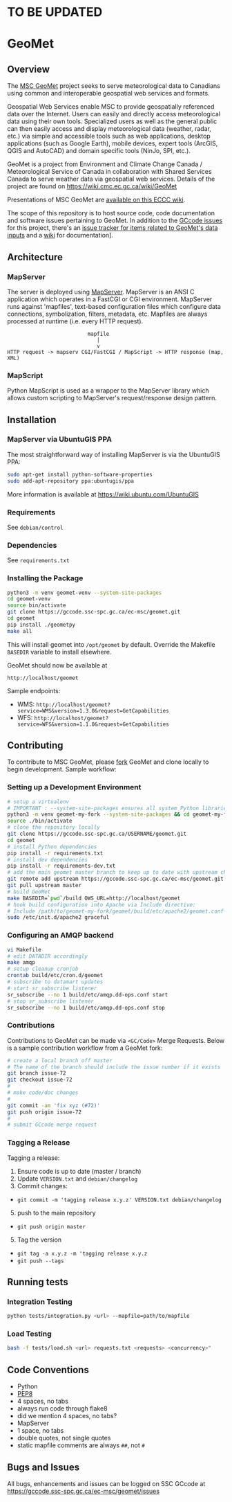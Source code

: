 # TO BE UPDATED

# GeoMet

## Overview

The [MSC GeoMet](https://www.canada.ca/en/environment-climate-change/services/weather-general-tools-resources/weather-tools-specialized-data/geospatial-web-services.html) project seeks to serve meteorological data to Canadians using common and interoperable geospatial web services and formats.

Geospatial Web Services enable MSC to provide geospatially referenced data over the Internet. Users can easily and directly access meteorological data using their own tools. Specialized users as well as the general public can then easily access and display meteorological data (weather, radar, etc.) via simple and accessible tools such as web applications, desktop applications (such as Google Earth), mobile devices, expert tools (ArcGIS, QGIS and AutoCAD) and domain specific tools (NinJo, SPI, etc.). 

GeoMet is a project from Environment and Climate Change Canada / Meteorological Service of Canada in collaboration with Shared Services Canada to serve weather data via geospatial web services. Details of the project are found on https://wiki.cmc.ec.gc.ca/wiki/GeoMet

Presentations of MSC GeoMet are [available on this ECCC wiki](https://wiki.cmc.ec.gc.ca/wiki/GeoMet/Presentations#Current_presentations).

The scope of this repository is to host source code, code documentation and software issues pertaining to GeoMet. In addition to the [GCcode issues](https://gccode.ssc-spc.gc.ca/ec-msc/geomet/issues/) for this project, there's an [issue tracker for items related to GeoMet's data inputs](http://bugzilla.cmc.ec.gc.ca/buglist.cgi?query_format=specific&order=relevance%20desc&bug_status=__open__&product=GeoMet-2&list_id=21766) and a [wiki](https://wiki.cmc.ec.gc.ca/wiki/GeoMet) for documentation].

## Architecture

### MapServer

The server is deployed using [MapServer](http://mapserver.org).  MapServer is an ANSI C application which operates in a FastCGI or CGI environment. MapServer runs against 'mapfiles', text-based configuration files which configure data connections, symbolization, filters, metadata, etc.  Mapfiles are always processed at runtime (i.e. every HTTP request).

```
                          mapfile
                             | 
                             v
HTTP request -> mapserv CGI/FastCGI / MapScript -> HTTP response (map, XML)
```

### MapScript

Python MapScript is used as a wrapper to the MapServer library which allows custom scripting to MapServer's request/response design pattern.

## Installation

### MapServer via UbuntuGIS PPA

The most straightforward way of installing MapServer is via the UbuntuGIS PPA:

```bash
sudo apt-get install python-software-properties
sudo add-apt-repository ppa:ubuntugis/ppa
```
More information is available at https://wiki.ubuntu.com/UbuntuGIS

### Requirements

See `debian/control`

### Dependencies

See `requirements.txt`

### Installing the Package

```bash
python3 -m venv geomet-venv --system-site-packages
cd geomet-venv
source bin/activate
git clone https://gccode.ssc-spc.gc.ca/ec-msc/geomet.git
cd geomet
pip install ./geometpy
make all
```

This will install geomet into `/opt/geomet` by default.  Override the Makefile `BASEDIR` variable to install elsewhere.

GeoMet should now be available at

`http://localhost/geomet`

Sample endpoints:

* WMS: `http://localhost/geomet?service=WMS&version=1.3.0&request=GetCapabilities`
* WFS: `http://localhost/geomet?service=WFS&version=1.1.0&request=GetCapabilities`

## Contributing

To contribute to MSC GeoMet, please [fork](https://gccode.ssc-spc.gc.ca/ec-msc/geomet/fork/new) GeoMet and clone locally to begin development.  Sample workflow:

### Setting up a Development Environment

```bash
# setup a virtualenv
# IMPORTANT : --system-site-packages ensures all system Python libraries, e.g. mapscript, are carried along in the new virtualenv
python3 -m venv geomet-my-fork --system-site-packages && cd geomet-my-fork
source ./bin/activate
# clone the repository locally
git clone https://gccode.ssc-spc.gc.ca/USERNAME/geomet.git
cd geomet
# install Python dependencies
pip install -r requirements.txt
# install dev dependencies
pip install -r requirements-dev.txt
# add the main geomet master branch to keep up to date with upstream changes
git remote add upstream https://gccode.ssc-spc.gc.ca/ec-msc/geomet.git
git pull upstream master
# build GeoMet
make BASEDIR=`pwd`/build OWS_URL=http://localhost/geomet
# hook build configuration into Apache via Include directive:
# Include /path/to/geomet-my-fork/geomet/build/etc/apache2/geomet.conf
sudo /etc/init.d/apache2 graceful
```

### Configuring an AMQP backend

```bash
vi Makefile
# edit DATADIR accordingly
make amqp
# setup cleanup cronjob
crontab build/etc/cron.d/geomet
# subscribe to datamart updates
# start sr_subscribe listener
sr_subscribe --no 1 build/etc/amqp.dd-ops.conf start
# stop sr_subscribe listener
sr_subscribe --no 1 build/etc/amqp.dd-ops.conf stop
```

### Contributions

Contributions to GeoMet can be made via `<GC/Code>` Merge Requests.  Below is a sample contribution workflow from a GeoMet fork:

```bash
# create a local branch off master
# The name of the branch should include the issue number if it exists
git branch issue-72
git checkout issue-72
#
# make code/doc changes
#
git commit -am 'fix xyz (#72)'
git push origin issue-72
#
# submit GCcode merge request
```

### Tagging a Release

Tagging a release:

1. Ensure code is up to date (master / branch)
2. Update `VERSION.txt` and `debian/changelog`
4. Commit changes:
 - `git commit -m 'tagging release x.y.z' VERSION.txt debian/changelog`
5. push to the main repository
 - `git push origin master`
5. Tag the version
 - `git tag -a x.y.z -m 'tagging release x.y.z`
 - `git push --tags`


## Running tests

### Integration Testing

```bash
python tests/integration.py <url> --mapfile=path/to/mapfile
```

### Load Testing
```bash
bash -f tests/load.sh <url> requests.txt <requests> <concurrency>"
```

## Code Conventions

- Python
 - [PEP8](https://www.python.org/dev/peps/pep-0008)
 - 4 spaces, no tabs
 - always run code through flake8
 - did we mention 4 spaces, no tabs?
- MapServer
 - 1 space, no tabs
 - double quotes, not single quotes
 - static mapfile comments are always `##`, not `#`

## Bugs and Issues

All bugs, enhancements and issues can be logged on SSC GCcode at https://gccode.ssc-spc.gc.ca/ec-msc/geomet/issues
